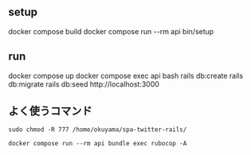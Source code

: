 ## setup
docker compose build
docker compose run --rm api bin/setup

## run
docker compose up
docker compose exec api bash
rails db:create
rails db:migrate
rails db:seed
http://localhost:3000

## よく使うコマンド

```
sudo chmod -R 777 /home/okuyama/spa-twitter-rails/
```

```
docker compose run --rm api bundle exec rubocop -A
```

